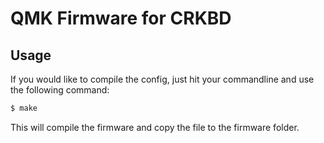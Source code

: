 # QMK Firmware for CRKBD

## Usage

If you would like to compile the config, just hit your commandline and use the following command:

```bash
$ make
```

This will compile the firmware and copy the file to the firmware folder.
